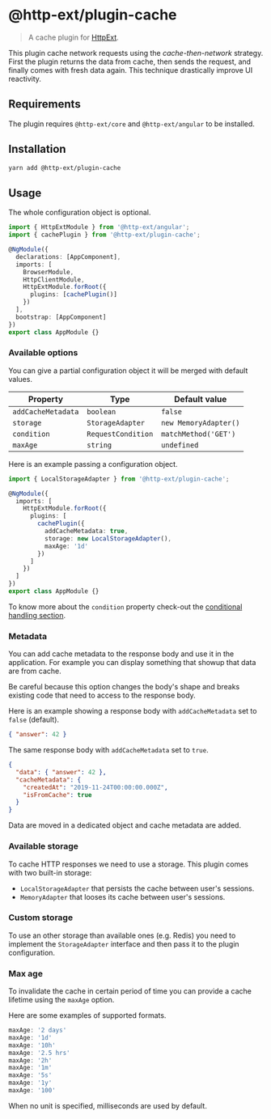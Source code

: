 # @http-ext/plugin-cache

> A cache plugin for [HttpExt](https://github.com/jscutlery/http-ext).

This plugin cache network requests using the *cache-then-network* strategy. First the plugin returns the data from cache, then sends the request, and finally comes with fresh data again. This technique drastically improve UI reactivity.

## Requirements

The plugin requires `@http-ext/core` and `@http-ext/angular` to be installed.

## Installation

```bash
yarn add @http-ext/plugin-cache
```

## Usage

The whole configuration object is optional.

```ts
import { HttpExtModule } from '@http-ext/angular';
import { cachePlugin } from '@http-ext/plugin-cache';

@NgModule({
  declarations: [AppComponent],
  imports: [
    BrowserModule,
    HttpClientModule,
    HttpExtModule.forRoot({
      plugins: [cachePlugin()]
    })
  ],
  bootstrap: [AppComponent]
})
export class AppModule {}
```

### Available options

You can give a partial configuration object it will be merged with default values.

| Property           | Type                   | Default value         |
| ------------------ | ------------------     | --------------------- |
| `addCacheMetadata` | `boolean`              | `false`               |
| `storage`          | `StorageAdapter`       | `new MemoryAdapter()` |
| `condition`        | `RequestCondition`     | `matchMethod('GET')`  |
| `maxAge`           | `string` | `undefined` | `undefined`           |

Here is an example passing a configuration object.

```ts
import { LocalStorageAdapter } from '@http-ext/plugin-cache';

@NgModule({
  imports: [
    HttpExtModule.forRoot({
      plugins: [
        cachePlugin({
          addCacheMetadata: true,
          storage: new LocalStorageAdapter(),
          maxAge: '1d'
        })
      ]
    })
  ]
})
export class AppModule {}
```

To know more about the `condition` property check-out the [conditional handling section](https://github.com/jscutlery/http-ext#conditional-handling).

### Metadata

You can add cache metadata to the response body and use it in the application. For example you can display something that showup that data are from cache.

Be careful because this option changes the body's shape and breaks existing code that need to access to the response body.

Here is an example showing a response body with `addCacheMetadata` set to `false` (default).

```json
{ "answer": 42 }
```

The same response body with `addCacheMetadata` set to `true`.

```json
{
  "data": { "answer": 42 },
  "cacheMetadata": {
    "createdAt": "2019-11-24T00:00:00.000Z",
    "isFromCache": true
  }
}
```

Data are moved in a dedicated object and cache metadata are added.

### Available storage

To cache HTTP responses we need to use a storage. This plugin comes with two built-in storage:

- `LocalStorageAdapter` that persists the cache between user's sessions.
- `MemoryAdapter` that looses its cache between user's sessions.

### Custom storage

To use an other storage than available ones (e.g. Redis) you need to implement the `StorageAdapter` interface and then pass it to the plugin configuration.

### Max age

To invalidate the cache in certain period of time you can provide a cache lifetime using the `maxAge` option.

Here are some examples of supported formats.

```ts
maxAge: '2 days'
maxAge: '1d'
maxAge: '10h'
maxAge: '2.5 hrs'
maxAge: '2h'
maxAge: '1m'
maxAge: '5s'
maxAge: '1y'
maxAge: '100'
```

When no unit is specified, milliseconds are used by default.
